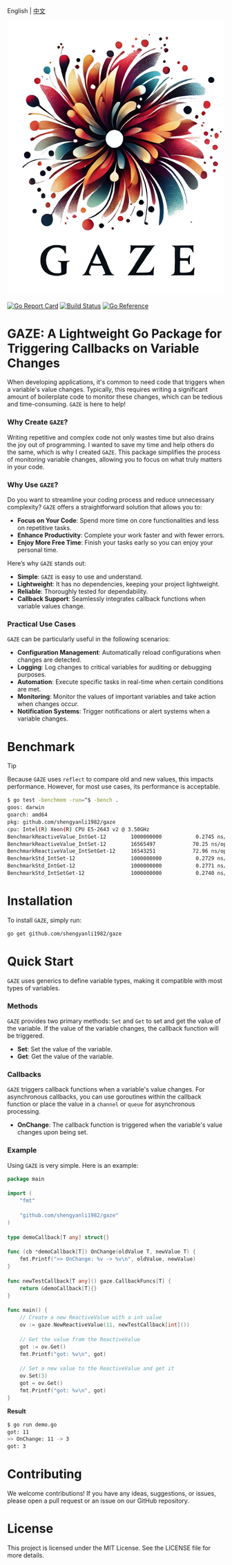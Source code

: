 English | [中文](./README_CN.md)

<div align="center">
	<img src="assets/logo.png" alt="logo" width="500px">
</div>

[![Go Report Card](https://goreportcard.com/badge/github.com/shengyanli1982/gaze)](https://goreportcard.com/report/github.com/shengyanli1982/gaze)
[![Build Status](https://github.com/shengyanli1982/gaze/actions/workflows/test.yaml/badge.svg)](https://github.com/shengyanli1982/gaze/actions)
[![Go Reference](https://pkg.go.dev/badge/github.com/shengyanli1982/gaze.svg)](https://pkg.go.dev/github.com/shengyanli1982/gaze)

# GAZE: A Lightweight Go Package for Triggering Callbacks on Variable Changes

When developing applications, it's common to need code that triggers when a variable's value changes. Typically, this requires writing a significant amount of boilerplate code to monitor these changes, which can be tedious and time-consuming. `GAZE` is here to help!

### Why Create `GAZE`?

Writing repetitive and complex code not only wastes time but also drains the joy out of programming. I wanted to save my time and help others do the same, which is why I created `GAZE`. This package simplifies the process of monitoring variable changes, allowing you to focus on what truly matters in your code.

### Why Use `GAZE`?

Do you want to streamline your coding process and reduce unnecessary complexity? `GAZE` offers a straightforward solution that allows you to:

-   **Focus on Your Code**: Spend more time on core functionalities and less on repetitive tasks.
-   **Enhance Productivity**: Complete your work faster and with fewer errors.
-   **Enjoy More Free Time**: Finish your tasks early so you can enjoy your personal time.

Here’s why `GAZE` stands out:

-   **Simple**: `GAZE` is easy to use and understand.
-   **Lightweight**: It has no dependencies, keeping your project lightweight.
-   **Reliable**: Thoroughly tested for dependability.
-   **Callback Support**: Seamlessly integrates callback functions when variable values change.

### Practical Use Cases

`GAZE` can be particularly useful in the following scenarios:

-   **Configuration Management**: Automatically reload configurations when changes are detected.
-   **Logging**: Log changes to critical variables for auditing or debugging purposes.
-   **Automation**: Execute specific tasks in real-time when certain conditions are met.
-   **Monitoring**: Monitor the values of important variables and take action when changes occur.
-   **Notification Systems**: Trigger notifications or alert systems when a variable changes.

# Benchmark

> [!TIP]
>
> Because `GAZE` uses `reflect` to compare old and new values, this impacts performance. However, for most use cases, its performance is acceptable.

```bash
$ go test -benchmem -run=^$ -bench .
goos: darwin
goarch: amd64
pkg: github.com/shengyanli1982/gaze
cpu: Intel(R) Xeon(R) CPU E5-2643 v2 @ 3.50GHz
BenchmarkReactiveValue_IntGet-12       	1000000000	         0.2745 ns/op	       0 B/op	       0 allocs/op
BenchmarkReactiveValue_IntSet-12       	16565497	        70.25 ns/op	      15 B/op	       1 allocs/op
BenchmarkReactiveValue_IntSetGet-12    	16543251	        72.96 ns/op	      15 B/op	       1 allocs/op
BenchmarkStd_IntSet-12                 	1000000000	         0.2729 ns/op	       0 B/op	       0 allocs/op
BenchmarkStd_IntGet-12                 	1000000000	         0.2771 ns/op	       0 B/op	       0 allocs/op
BenchmarkStd_IntSetGet-12              	1000000000	         0.2740 ns/op	       0 B/op	       0 allocs/op
```

# Installation

To install `GAZE`, simply run:

```bash
go get github.com/shengyanli1982/gaze
```

# Quick Start

`GAZE` uses generics to define variable types, making it compatible with most types of variables.

### Methods

`GAZE` provides two primary methods: `Set` and `Get` to set and get the value of the variable. If the value of the variable changes, the callback function will be triggered.

-   **Set**: Set the value of the variable.
-   **Get**: Get the value of the variable.

### Callbacks

`GAZE` triggers callback functions when a variable's value changes. For asynchronous callbacks, you can use goroutines within the callback function or place the value in a `channel` or `queue` for asynchronous processing.

-   **OnChange**: The callback function is triggered when the variable's value changes upon being set.

### Example

Using `GAZE` is very simple. Here is an example:

```go
package main

import (
	"fmt"

	"github.com/shengyanli1982/gaze"
)

type demoCallback[T any] struct{}

func (cb *demoCallback[T]) OnChange(oldValue T, newValue T) {
	fmt.Printf(">> OnChange: %v -> %v\n", oldValue, newValue)
}

func newTestCallback[T any]() gaze.CallbackFuncs[T] {
	return &demoCallback[T]{}
}

func main() {
	// Create a new ReactiveValue with a int value
	ov := gaze.NewReactiveValue(11, newTestCallback[int]())

	// Get the value from the ReactiveValue
	got := ov.Get()
	fmt.Printf("got: %v\n", got)

	// Set a new value to the ReactiveValue and get it
	ov.Set(3)
	got = ov.Get()
	fmt.Printf("got: %v\n", got)
}
```

**Result**

```bash
$ go run demo.go
got: 11
>> OnChange: 11 -> 3
got: 3
```

# Contributing

We welcome contributions! If you have any ideas, suggestions, or issues, please open a pull request or an issue on our GitHub repository.

# License

This project is licensed under the MIT License. See the LICENSE file for more details.
